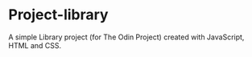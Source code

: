 # Project-library
A simple Library project (for The Odin Project) created with JavaScript, HTML and CSS.
